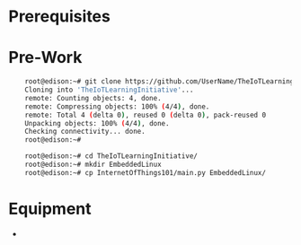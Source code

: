 # Prerequisites

# Pre-Work

```sh
    root@edison:~# git clone https://github.com/UserName/TheIoTLearningInitiative.git
    Cloning into 'TheIoTLearningInitiative'...
    remote: Counting objects: 4, done.
    remote: Compressing objects: 100% (4/4), done.
    remote: Total 4 (delta 0), reused 0 (delta 0), pack-reused 0
    Unpacking objects: 100% (4/4), done.
    Checking connectivity... done.
    root@edison:~# 
```

```sh
    root@edison:~# cd TheIoTLearningInitiative/
    root@edison:~# mkdir EmbeddedLinux
    root@edison:~# cp InternetOfThings101/main.py EmbeddedLinux/
```
    
# Equipment

- [](https://www.amazon.com/External-Sound-Audio-Adapter-Channel/dp/B00CKKFCJC)

